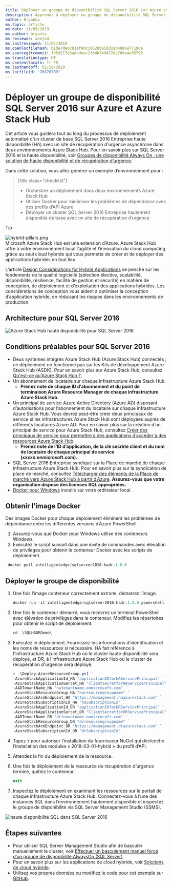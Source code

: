```yaml
---
title: Déployer un groupe de disponibilité SQL Server 2016 sur Azure et Azure Stack Hub
description: Apprenez à déployer un groupe de disponibilité SQL Server 2016 sur Azure et Azure Stack Hub
author: BryanLa
ms.topic: article
ms.date: 11/05/2019
ms.author: bryanla
ms.reviewer: anajod
ms.lastreviewed: 11/05/2019
ms.openlocfilehash: b1de7de0c81af80c30620b85bd19b4806877190a
ms.sourcegitcommit: fd5d217d3a8adeec2f04b74d4728e709a4a95790
ms.translationtype: HT
ms.contentlocale: fr-FR
ms.lasthandoff: 01/29/2020
ms.locfileid: "76876709"
---
```

# <a name="deploy-a-sql-server-2016-availability-group-to-azure-and-azure-stack-hub"></a>Déployer un groupe de disponibilité SQL Server 2016 sur Azure et Azure Stack Hub

Cet article vous guidera tout au long du processus de déploiement automatisé d'un cluster de base SQL Server 2016 Entreprise haute disponibilité (HA) avec un site de récupération d'urgence asynchrone dans deux environnements Azure Stack Hub. Pour en savoir plus sur SQL Server 2016 et la haute disponibilité, voir [Groupes de disponibilité Always On : une solution de haute disponibilité et de récupération d’urgence](https://docs.microsoft.com/sql/database-engine/availability-groups/windows/always-on-availability-groups-sql-server?view=sql-server-2016).

Dans cette solution, vous allez générer un exemple d’environnement pour :

> [!div class="checklist"]
> - Orchestrer un déploiement dans deux environnements Azure Stack Hub
> - Utiliser Docker pour minimiser les problèmes de dépendance avec des profils d’API Azure
> - Déployer un cluster SQL Server 2016 Entreprise hautement disponible de base avec un site de récupération d’urgence

> [!Tip]  
> ![hybrid-pillars.png](./media/solution-deployment-guide-cross-cloud-scaling/hybrid-pillars.png)  
> Microsoft Azure Stack Hub est une extension d’Azure. Azure Stack Hub offre à votre environnement local l’agilité et l’innovation du cloud computing grâce au seul cloud hybride qui vous permette de créer et de déployer des applications hybrides en tout lieu.  
> 
> L’article [Design Considerations for Hybrid Applications](overview-app-design-considerations.md) se penche sur les fondements de la qualité logicielle (sélection élective, scalabilité, disponibilité, résilience, facilité de gestion et sécurité) en matière de conception, de déploiement et d’exploitation des applications hybrides. Les considérations de conception vous aident à optimiser la conception d’application hybride, en réduisant les risques dans les environnements de production.

## <a name="architecture-for-sql-server-2016"></a>Architecture pour SQL Server 2016

![Azure Stack Hub haute disponibilité pour SQL Server 2016](media/solution-deployment-guide-sql-ha/image1.png)

## <a name="prerequisites-for-sql-server-2016"></a>Conditions préalables pour SQL Server 2016

  - Deux systèmes intégrés Azure Stack Hub (Azure Stack Hub) connectés ; ce déploiement ne fonctionne pas sur les Kits de développement Azure Stack Hub (ASDK). Pour en savoir plus sur Azure Stack Hub, consultez [Qu'est-ce qu'Azure Stack Hub ?](https://azure.microsoft.com/overview/azure-stack/).
  - Un abonnement de locataire sur chaque infrastructure Azure Stack Hub.    
      - **Prenez note de chaque ID d’abonnement et du point de terminaison Azure Resource Manager de chaque infrastructure Azure Stack Hub.**
  - Un principal de service Azure Active Directory (Azure AD) disposant d’autorisations pour l’abonnement du locataire sur chaque infrastructure Azure Stack Hub. Vous devrez peut-être créer deux principaux de service si les infrastructures Azure Stack Hub sont déployées auprès de différents locataires Azure AD. Pour en savoir plus sur la création d’un principal de service pour Azure Stack Hub, consultez [Créer des principaux de service pour permettre à des applications d’accéder à des ressources Azure Stack Hub](https://docs.microsoft.com/azure-stack/user/azure-stack-create-service-principals).
      - **Prenez note de l’ID d’application, de la clé secrète client et du nom de locataire de chaque principal de service (xxxxx.onmicrosoft.com).**
  - SQL Server 2016 Entreprise syndiqué sur la Place de marché de chaque infrastructure Azure Stack Hub. Pour en savoir plus sur la syndication de place de marché, consultez [Télécharger des éléments de la Place de marché vers Azure Stack Hub à partir d’Azure](https://docs.microsoft.com/azure-stack/operator/azure-stack-download-azure-marketplace-item).
    **Assurez-vous que votre organisation dispose des licences SQL appropriées.**
  - [Docker pour Windows](https://docs.docker.com/docker-for-windows/) installé sur votre ordinateur local.

## <a name="get-the-docker-image"></a>Obtenir l’image Docker

Des images Docker pour chaque déploiement éliminent les problèmes de dépendance entre les différentes versions d’Azure PowerShell.

1.  Assurez-vous que Docker pour Windows utilise des conteneurs Windows.
2.  Exécutez le script suivant dans une invite de commandes avec élévation de privilèges pour obtenir le conteneur Docker avec les scripts de déploiement.

```powershell  
 docker pull intelligentedge/sqlserver2016-hadr:1.0.0
```

## <a name="deploy-the-availability-group"></a>Déployer le groupe de disponibilité

1.  Une fois l’image conteneur correctement extraite, démarrez l’image.

      ```powershell  
      docker run -it intelligentedge/sqlserver2016-hadr:1.0.0 powershell
      ```

2.  Une fois le conteneur démarré, vous recevrez un terminal PowerShell avec élévation de privilèges dans le conteneur. Modifiez les répertoires pour obtenir le script de déploiement.

      ```powershell  
      cd .\SQLHADRDemo\
      ```

3.  Exécutez le déploiement. Fournissez les informations d’identification et les noms de ressources si nécessaire. HA fait référence à l'infrastructure Azure Stack Hub où le cluster haute disponibilité sera déployé, et DR, à l'infrastructure Azure Stack Hub où le cluster de récupération d'urgence sera déployé.

      ```powershell
      > .\Deploy-AzureResourceGroup.ps1 `
      -AzureStackApplicationId_HA "applicationIDforHAServicePrincipal" `
      -AzureStackApplicationSercet_HA "clientSecretforHAServicePrincipal" `
      -AADTenantName_HA "hatenantname.onmicrosoft.com" `
      -AzureStackResourceGroup_HA "haresourcegroupname" `
      -AzureStackArmEndpoint_HA "https://management.haazurestack.com" `
      -AzureStackSubscriptionId_HA "haSubscriptionId" `
      -AzureStackApplicationId_DR "applicationIDforDRServicePrincipal" `
      -AzureStackApplicationSercet_DR "ClientSecretforDRServicePrincipal" `
      -AADTenantName_DR "drtenantname.onmicrosoft.com" `
      -AzureStackResourceGroup_DR "drresourcegroupname" `
      -AzureStackArmEndpoint_DR "https://management.drazurestack.com" `
      -AzureStackSubscriptionId_DR "drSubscriptionId"
      ```

4.  Tapez `Y` pour autoriser l’installation du fournisseur NuGet qui déclenche l’installation des modules « 2018-03-01-hybrid » du profil d’API.

5.  Attendez la fin du déploiement de la ressource.

6.  Une fois le déploiement de la ressource de récupération d’urgence terminé, quittez le conteneur.

      ```powershell
      exit
      ```

7.  Inspectez le déploiement en examinant les ressources sur le portail de chaque infrastructure Azure Stack Hub. Connectez-vous à l’une des instances SQL dans l’environnement hautement disponible et inspectez le groupe de disponibilité via SQL Server Management Studio (SSMS).

![haute disponibilité SQL dans SQL Server 2016](media/solution-deployment-guide-sql-ha/image2.png)

## <a name="next-steps"></a>Étapes suivantes

  - Pour utiliser SQL Server Management Studio afin de basculer manuellement le cluster, voir [Effectuer un basculement manuel forcé d’un groupe de disponibilité AlwaysOn (SQL Server)](https://docs.microsoft.com/sql/database-engine/availability-groups/windows/perform-a-forced-manual-failover-of-an-availability-group-sql-server?view=sql-server-2017)
  - Pour en savoir plus sur les applications de cloud hybride, voir [Solutions de cloud hybride](https://aka.ms/azsdevtutorials).
  - Utilisez vos propres données ou modifiez le code pour cet exemple sur [GitHub](https://github.com/Azure-Samples/azure-intelligent-edge-patterns).
